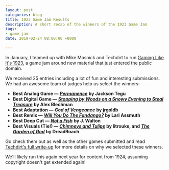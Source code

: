 ```yaml
---
layout: post
categories: blog
title: 1923 Game Jam Results
description: A short recap of the winners of the 1923 Game Jam
tags:
- game jam
date: 2019-02-24 08:00:00 +0000

---
```

In January, I teamed up with Mike Masnick and Techdirt to run [Gaming Like It's 1923](https://itch.io/jam/gaming-like-its-1923), a game jam around new material that just entered the public domain.

We received 25 entries including a lot of fun and interesting submissions. We had an awesome team of judges help us select the winners:

* **Best Analog Game —** [**_Permanence_**](https://jackson-tegu.itch.io/permanence) **by Jackson Tegu**
* **Best Digital Game —** [**_Stopping by Woods on a Snowy Evening to Steal Treasure_**](https://alexblechman.itch.io/stopping-by-woods-on-a-snowy-evening-to-steal-treasure) **by Alex Blechman**
* **Best Adaptation —** [**_God of Vengeance_**](https://jrgoldb.itch.io/god-of-vengeance) **by jrgoldb**
* **Best Remix —** [**_Will You Do The Fandango?_**](https://lari-assmuth.itch.io/will-you-do-the-fandango) **by Lari Assmuth**
* **Best Deep Cut —** [**_Not a Fish_**](https://walkchewgum.itch.io/not-a-fish) **by J. Walton**
* **Best Visuals (Tie!) —** [**_Chimneys and Tulips_**](https://litrouke.itch.io/chimneysandtulips) **by litrouke, and** [**_The Garden of God_**](https://dreadroach.itch.io/the-garden-of-god) **by DreadRoach**

Go check them out as well as the other games submitted and read [Techdirt's full write-up](https://www.techdirt.com/articles/20190221/15205241651/announcing-winners-public-domain-game-jam.shtml) for more details on why we selected these winners.

We'll likely run this again next year for content from 1924, assuming copyright doesn't get extended again!